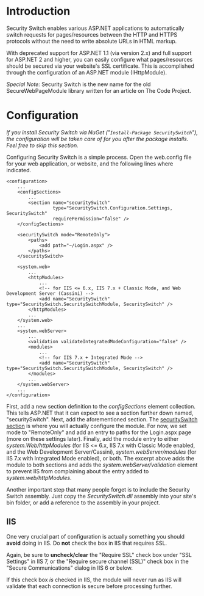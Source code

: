 # Introduction #

Security Switch enables various ASP.NET applications to automatically switch requests for pages/resources between the HTTP and HTTPS protocols without the need to write absolute URLs in HTML markup.

With deprecated support for ASP.NET 1.1 (via version 2.x) and full support for ASP.NET 2 and higher, you can easily configure what pages/resources should be secured via your website's SSL certificate. This is accomplished through the configuration of an ASP.NET module (IHttpModule).

_Special Note:_
Security Switch is the new name for the old SecureWebPageModule library written for an article on The Code Project.


# Configuration #

_If you install Security Switch via NuGet ("`Install-Package SecuritySwitch`"), the configuration will be taken care of for you after the package installs. Feel free to skip this section._

Configuring Security Switch is a simple process. Open the web.config file for your web application, or website, and the following lines where indicated.

```
<configuration>
    ...
    <configSections>
        ...
        <section name="securitySwitch" 
                 type="SecuritySwitch.Configuration.Settings, SecuritySwitch" 
                 requirePermission="false" />
    </configSections>

    <securitySwitch mode="RemoteOnly">
        <paths>
            <add path="~/Login.aspx" />
        </paths>
    </securitySwitch>

    <system.web>
        ...
        <httpModules>
            ...
            <!-- for IIS <= 6.x, IIS 7.x + Classic Mode, and Web Development Server (Cassini) -->
            <add name="SecuritySwitch" type="SecuritySwitch.SecuritySwitchModule, SecuritySwitch" />
        </httpModules>
        ...
    </system.web>
    ...
    <system.webServer>
        ...
        <validation validateIntegratedModeConfiguration="false" />
        <modules>
            ...
            <!-- for IIS 7.x + Integrated Mode -->
            <add name="SecuritySwitch" type="SecuritySwitch.SecuritySwitchModule, SecuritySwitch" />
        </modules>
        ...
    </system.webServer>
    ...
</configuration>
```

First, add a new section definition to the _configSections_ element collection. This tells ASP.NET that it can expect to see a section further down named, "securitySwitch". Next, add the aforementioned section. The [securitySwitch section](SecuritySwitchConfigSection.md) is where you will actually configure the module. For now, we set mode to "RemoteOnly" and add an entry to paths for the Login.aspx page (more on these settings later). Finally, add the module entry to either _system.Web/httpModules_ (for IIS <= 6.x, IIS 7.x with Classic Mode enabled, and the Web Development Server/Cassini), _system.webServer/modules_ (for IIS 7.x with Integrated Mode enabled), or both. The excerpt above adds the module to both sections and adds the _system.webServer/validation_ element to prevent IIS from complaining about the entry added to _system.web/httpModules_.

Another important step that many people forget is to include the Security Switch assembly. Just copy the _SecuritySwitch.dll_ assembly into your site's bin folder, or add a reference to the assembly in your project.

## IIS ##

One very crucial part of configuration is actually something you should **avoid** doing in IIS. Do **not** check the box in IIS that requires SSL.

Again, be sure to **uncheck/clear** the "Require SSL" check box under "SSL Settings" in IIS 7, or the "Require secure channel (SSL)" check box in the "Secure Communications" dialog in IIS 6 or below.

If this check box _is_ checked in IIS, the module will never run as IIS will validate that each connection is secure before processing further.